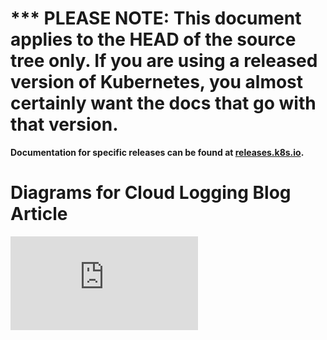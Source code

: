 <!-- BEGIN MUNGE: UNVERSIONED_WARNING -->

<!-- BEGIN STRIP_FOR_RELEASE -->

<h1>*** PLEASE NOTE: This document applies to the HEAD of the source
tree only. If you are using a released version of Kubernetes, you almost
certainly want the docs that go with that version.</h1>

<strong>Documentation for specific releases can be found at
[releases.k8s.io](http://releases.k8s.io).</strong>

<!-- END STRIP_FOR_RELEASE -->

<!-- END MUNGE: UNVERSIONED_WARNING -->
# Diagrams for Cloud Logging Blog Article


<!-- BEGIN MUNGE: GENERATED_ANALYTICS -->
[![Analytics](https://kubernetes-site.appspot.com/UA-36037335-10/GitHub/examples/blog-logging/diagrams/README.md?pixel)]()
<!-- END MUNGE: GENERATED_ANALYTICS -->
